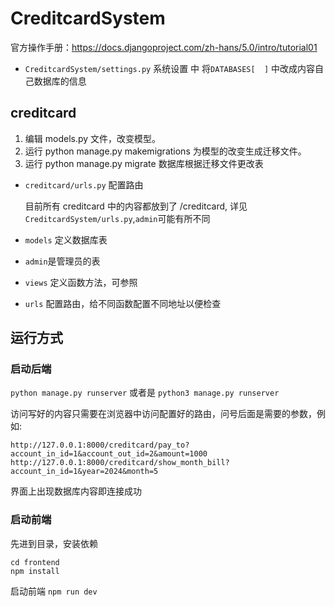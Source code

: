 # CreditcardSystem

官方操作手册：https://docs.djangoproject.com/zh-hans/5.0/intro/tutorial01

- `CreditcardSystem/settings.py` 系统设置 中 将`DATABASES[  ]` 中改成内容自己数据库的信息

## creditcard

1. 编辑 models.py 文件，改变模型。
2. 运行 python manage.py makemigrations 为模型的改变生成迁移文件。
3. 运行 python manage.py migrate 数据库根据迁移文件更改表

- `creditcard/urls.py` 配置路由 

    目前所有 creditcard 中的内容都放到了 /creditcard, 详见`CreditcardSystem/urls.py`,`admin`可能有所不同

- `models` 定义数据库表
- `admin`是管理员的表
- `views` 定义函数方法，可参照
- `urls` 配置路由，给不同函数配置不同地址以便检查

## 运行方式

### 启动后端 

`python manage.py runserver` 或者是 `python3 manage.py runserver` 

访问写好的内容只需要在浏览器中访问配置好的路由，问号后面是需要的参数，例如:

`http://127.0.0.1:8000/creditcard/pay_to?account_in_id=1&account_out_id=2&amount=1000`
`http://127.0.0.1:8000/creditcard/show_month_bill?account_in_id=1&year=2024&month=5`

界面上出现数据库内容即连接成功

### 启动前端

先进到目录，安装依赖
```
cd frontend
npm install
```
启动前端 `npm run dev`
